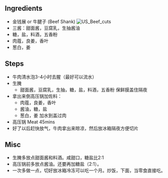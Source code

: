 ## Ingredients
- 金钱展 or 牛腱子 (Beef Shank) ![US_Beef_cuts](../US_Beef_cuts.svg)
- 三酱：甜面酱，豆腐乳，生抽酱油
- 糖，盐，料酒，五香粉
- 肉蔻，良姜，香叶
- 葱白，姜

## Steps
- 牛肉清水泡3-4小时去腥（最好可以流水）
- 生腌
	- 甜面酱，豆腐乳，生抽，糖，盐，料酒，五香粉
	保鲜膜盖住隔夜
- 拿出来倒高压锅加佐料：
	- 肉蔻，良姜，香叶
	- 酱油，糖，盐
	- 葱白，姜
	加水到盖过肉
- 高压锅 Meat 45mins
- 好了以后赶快放气，牛肉拿出来晾凉，然后放冰箱隔夜方便切片

## Misc
- 生腌多放点甜面酱和料酒。咸甜口，糖盐比2:1
- 高压锅前多放点酱油。还要再加糖盐（2:1）。
- 一次多做一点，切好放冰箱冷冻可以吃一个月。炒饭，下面，当零食直接吃。